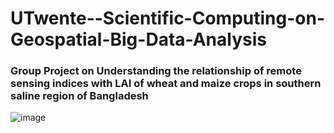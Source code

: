 # UTwente--Scientific-Computing-on-Geospatial-Big-Data-Analysis

### Group Project on Understanding the relationship of remote sensing indices with LAI of wheat and maize crops in southern saline region of Bangladesh
![image](https://user-images.githubusercontent.com/88590694/186152322-dfe9990c-13c3-45f6-bc53-c31c92b7d8e3.png)
